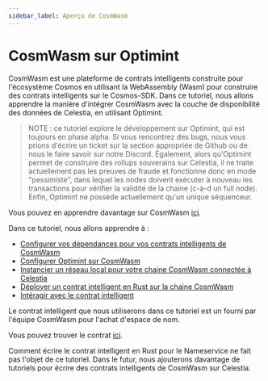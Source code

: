 ```yaml
---
sidebar_label: Aperçu de CosmWasm
---
```


# CosmWasm sur Optimint

CosmWasm est une plateforme de contrats intelligents construite pour l'écosystème Cosmos en utilisant la WebAssembly (Wasm) pour construire des contrats intelligents sur le Cosmos-SDK. Dans ce tutoriel, nous allons apprendre la manière d'intégrer CosmWasm avec la couche de disponibilité des données de Celestia, en utilisant Optimint.

> NOTE : ce tutoriel explore le développement sur Optimint, qui est toujours en phase alpha. Si vous rencontrez des bugs, nous vous prions d'écrire un ticket sur la section appropriée de Github ou de nous le faire savoir sur notre Discord. Également, alors qu'Optimint permet de construire des rollups souverains sur Celestia, il ne traite actuellement pas les preuves de fraude et fonctionne donc en mode "pessimiste", dans lequel les nodes doivent exécuter à nouveau les transactions pour vérifier la validité de la chaine (c-à-d un full node). Enfin, Optimint ne possède actuellement qu'un unique séquenceur.

Vous pouvez en apprendre davantage sur CosmWasm [ici](https://docs.cosmwasm.com/docs/1.0/).

Dans ce tutoriel, nous allons apprendre à :

* [Configurer vos dépendances pour vos contrats intelligents de CosmWasm](./cosmwasm-dependency.md)
* [Configurer Optimint sur CosmWasm](./cosmwasm-dependency.md#wasmd-installation)
* [Instancier un réseau local pour votre chaine CosmWasm connectée à Celestia](./cosmwasm-environment.md)
* [Déployer un contrat intelligent en Rust sur la chaine CosmWasm](./cosmwasm-contract-deployment.md)
* [Intéragir avec le contrat intelligent](./cosmwasm-contract-interaction.md)

Le contrat intelligent que nous utiliserons dans ce tutoriel est un fourni par l'équipe CosmWasm pour l'achat d'espace de nom.

Vous pouvez trouver le contrat [ici](https://github.com/InterWasm/cw-contracts/tree/main/contracts/nameservice).

Comment écrire le contrat intelligent en Rust pour le Nameservice ne fait pas l'objet de ce tutoriel. Dans le futur, nous ajouterons davantage de tutoriels pour écrire des contrats intelligents de CosmWasm sur Celestia.
